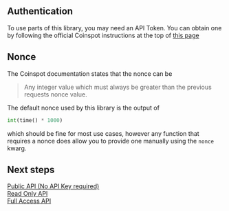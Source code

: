 ## Authentication
To use parts of this library, you may need an API Token. You can obtain one by following the official Coinspot instructions at the top of [this page](https://www.coinspot.com.au/v2/api)

## Nonce
The Coinspot documentation states that the nonce can be 
> Any integer value which must always be greater than the previous requests nonce value.

The default nonce used by this library is the output of 
```python
int(time() * 1000) 
```
which should be fine for most use cases, however any function that requires a nonce does allow you to provide one manually using the `nonce` kwarg.

## Next steps
[Public API (No API Key required)](public_api.md)  
[Read Only API](read_only_api.md)  
[Full Access API](full_access_api.md)  
